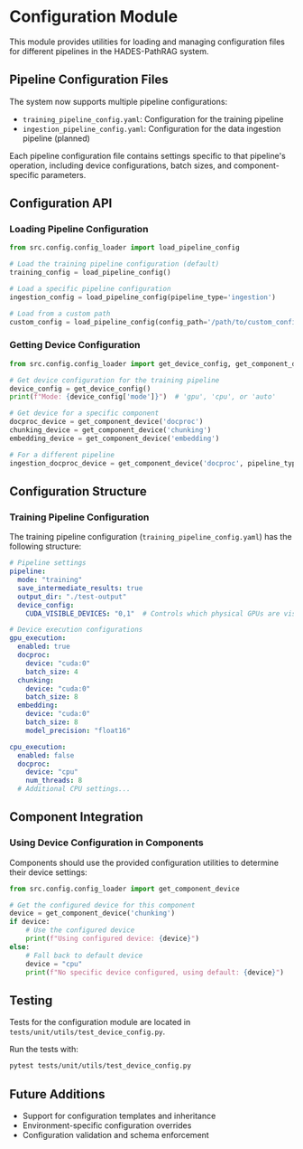 # Configuration Module

This module provides utilities for loading and managing configuration files for different pipelines in the HADES-PathRAG system.

## Pipeline Configuration Files

The system now supports multiple pipeline configurations:

- `training_pipeline_config.yaml`: Configuration for the training pipeline
- `ingestion_pipeline_config.yaml`: Configuration for the data ingestion pipeline (planned)

Each pipeline configuration file contains settings specific to that pipeline's operation, including device configurations, batch sizes, and component-specific parameters.

## Configuration API

### Loading Pipeline Configuration

```python
from src.config.config_loader import load_pipeline_config

# Load the training pipeline configuration (default)
training_config = load_pipeline_config()

# Load a specific pipeline configuration
ingestion_config = load_pipeline_config(pipeline_type='ingestion')

# Load from a custom path
custom_config = load_pipeline_config(config_path='/path/to/custom_config.yaml')
```

### Getting Device Configuration

```python
from src.config.config_loader import get_device_config, get_component_device

# Get device configuration for the training pipeline
device_config = get_device_config()
print(f"Mode: {device_config['mode']}")  # 'gpu', 'cpu', or 'auto'

# Get device for a specific component
docproc_device = get_component_device('docproc')
chunking_device = get_component_device('chunking')
embedding_device = get_component_device('embedding')

# For a different pipeline
ingestion_docproc_device = get_component_device('docproc', pipeline_type='ingestion')
```

## Configuration Structure

### Training Pipeline Configuration

The training pipeline configuration (`training_pipeline_config.yaml`) has the following structure:

```yaml
# Pipeline settings
pipeline:
  mode: "training"
  save_intermediate_results: true
  output_dir: "./test-output"
  device_config:
    CUDA_VISIBLE_DEVICES: "0,1"  # Controls which physical GPUs are visible

# Device execution configurations
gpu_execution:
  enabled: true
  docproc:
    device: "cuda:0"
    batch_size: 4
  chunking:
    device: "cuda:0"
    batch_size: 8
  embedding:
    device: "cuda:0"
    batch_size: 8
    model_precision: "float16"

cpu_execution:
  enabled: false
  docproc:
    device: "cpu"
    num_threads: 8
  # Additional CPU settings...
```

## Component Integration

### Using Device Configuration in Components

Components should use the provided configuration utilities to determine their device settings:

```python
from src.config.config_loader import get_component_device

# Get the configured device for this component
device = get_component_device('chunking')
if device:
    # Use the configured device
    print(f"Using configured device: {device}")
else:
    # Fall back to default device
    device = "cpu"
    print(f"No specific device configured, using default: {device}")
```

## Testing

Tests for the configuration module are located in `tests/unit/utils/test_device_config.py`.

Run the tests with:

```bash
pytest tests/unit/utils/test_device_config.py
```

## Future Additions

- Support for configuration templates and inheritance
- Environment-specific configuration overrides
- Configuration validation and schema enforcement
